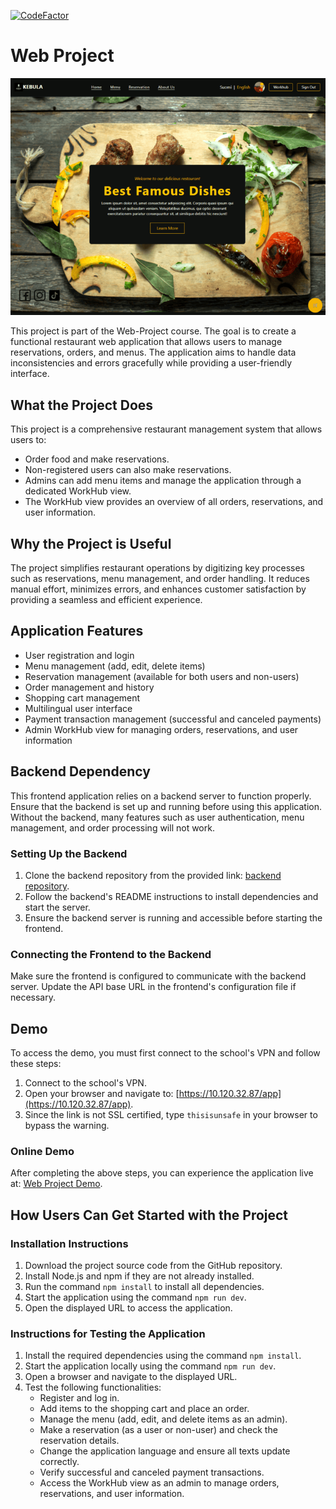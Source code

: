 [![CodeFactor](https://www.codefactor.io/repository/github/jarkkokarki/web-project-frontend/badge)](https://www.codefactor.io/repository/github/jarkkokarki/web-project-frontend)

# Web Project

![alt text](images/homepage.png)

This project is part of the Web-Project course. The goal is to create a functional restaurant web application that allows users to manage reservations, orders, and menus. The application aims to handle data inconsistencies and errors gracefully while providing a user-friendly interface.

## What the Project Does

This project is a comprehensive restaurant management system that allows users to:

- Order food and make reservations.
- Non-registered users can also make reservations.
- Admins can add menu items and manage the application through a dedicated WorkHub view.
- The WorkHub view provides an overview of all orders, reservations, and user information.

## Why the Project is Useful

The project simplifies restaurant operations by digitizing key processes such as reservations, menu management, and order handling. It reduces manual effort, minimizes errors, and enhances customer satisfaction by providing a seamless and efficient experience.

## Application Features

- User registration and login
- Menu management (add, edit, delete items)
- Reservation management (available for both users and non-users)
- Order management and history
- Shopping cart management
- Multilingual user interface
- Payment transaction management (successful and canceled payments)
- Admin WorkHub view for managing orders, reservations, and user information

## Backend Dependency

This frontend application relies on a backend server to function properly. Ensure that the backend is set up and running before using this application. Without the backend, many features such as user authentication, menu management, and order processing will not work.

### Setting Up the Backend

1. Clone the backend repository from the provided link: [backend repository](https://github.com/JarkkoKarki/Web-Project-Backend).
2. Follow the backend's README instructions to install dependencies and start the server.
3. Ensure the backend server is running and accessible before starting the frontend.

### Connecting the Frontend to the Backend

Make sure the frontend is configured to communicate with the backend server. Update the API base URL in the frontend's configuration file if necessary.

## Demo

To access the demo, you must first connect to the school's VPN and follow these steps:

1. Connect to the school's VPN.
2. Open your browser and navigate to: [https://10.120.32.87/app](https://10.120.32.87/app).
3. Since the link is not SSL certified, type `thisisunsafe` in your browser to bypass the warning.

### Online Demo

After completing the above steps, you can experience the application live at: [Web Project Demo](https://jarkkokarki.github.io/Web-Project-Frontend/).

## How Users Can Get Started with the Project

### Installation Instructions

1. Download the project source code from the GitHub repository.
2. Install Node.js and npm if they are not already installed.
3. Run the command `npm install` to install all dependencies.
4. Start the application using the command `npm run dev`.
5. Open the displayed URL to access the application.

### Instructions for Testing the Application

1. Install the required dependencies using the command `npm install`.
2. Start the application locally using the command `npm run dev`.
3. Open a browser and navigate to the displayed URL.
4. Test the following functionalities:
   - Register and log in.
   - Add items to the shopping cart and place an order.
   - Manage the menu (add, edit, and delete items as an admin).
   - Make a reservation (as a user or non-user) and check the reservation details.
   - Change the application language and ensure all texts update correctly.
   - Verify successful and canceled payment transactions.
   - Access the WorkHub view as an admin to manage orders, reservations, and user information.
